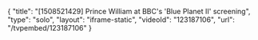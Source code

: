 {
    "title": "[1508521429] Prince William at BBC's 'Blue Planet II' screening",
    "type": "solo",
    "layout": "iframe-static",
    "videoId": "123187106",
    "url": "\/tvpembed\/123187106"
}